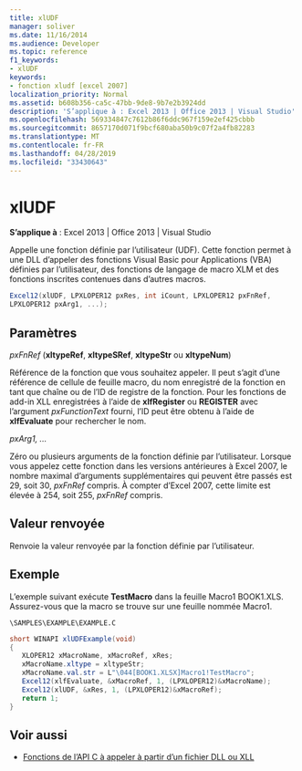 ```yaml
---
title: xlUDF
manager: soliver
ms.date: 11/16/2014
ms.audience: Developer
ms.topic: reference
f1_keywords:
- xlUDF
keywords:
- fonction xludf [excel 2007]
localization_priority: Normal
ms.assetid: b608b356-ca5c-47bb-9de8-9b7e2b3924dd
description: 'S’applique à : Excel 2013 | Office 2013 | Visual Studio'
ms.openlocfilehash: 569334847c7612b86f6ddc967f159e2ef425cbbb
ms.sourcegitcommit: 8657170d071f9bcf680aba50b9c07f2a4fb82283
ms.translationtype: MT
ms.contentlocale: fr-FR
ms.lasthandoff: 04/28/2019
ms.locfileid: "33430643"
---
```

# <a name="xludf"></a>xlUDF

**S’applique à** : Excel 2013 | Office 2013 | Visual Studio 
  
Appelle une fonction définie par l’utilisateur (UDF). Cette fonction permet à une DLL d’appeler des fonctions Visual Basic pour Applications (VBA) définies par l’utilisateur, des fonctions de langage de macro XLM et des fonctions inscrites contenues dans d’autres macros.
  
```cs
Excel12(xlUDF, LPXLOPER12 pxRes, int iCount, LPXLOPER12 pxFnRef,
LPXLOPER12 pxArg1, ...);
```

## <a name="parameters"></a>Paramètres

_pxFnRef_ (**xltypeRef**, **xltypeSRef**, **xltypeStr** ou **xltypeNum**)
  
Référence de la fonction que vous souhaitez appeler. Il peut s’agit d’une référence de cellule de feuille macro, du nom enregistré de la fonction en tant que chaîne ou de l’ID de registre de la fonction. Pour les fonctions de add-in XLL enregistrées à l’aide de **xlfRegister** ou **REGISTER** avec l’argument  _pxFunctionText_ fourni, l’ID peut être obtenu à l’aide de **xlfEvaluate** pour rechercher le nom. 
  
_pxArg1, ..._
  
Zéro ou plusieurs arguments de la fonction définie par l’utilisateur. Lorsque vous appelez cette fonction dans les versions antérieures à Excel 2007, le nombre maximal d’arguments supplémentaires qui peuvent être passés est 29, soit 30,  _pxFnRef_ compris. À compter d’Excel 2007, cette limite est élevée à 254, soit 255,  _pxFnRef_ compris.
  
## <a name="return-value"></a>Valeur renvoyée

Renvoie la valeur renvoyée par la fonction définie par l’utilisateur.
  
## <a name="example"></a>Exemple

L’exemple suivant exécute **TestMacro** dans la feuille Macro1 BOOK1.XLS. Assurez-vous que la macro se trouve sur une feuille nommée Macro1. 
  
`\SAMPLES\EXAMPLE\EXAMPLE.C`
  
```cs
short WINAPI xlUDFExample(void)
{       
   XLOPER12 xMacroName, xMacroRef, xRes;
   xMacroName.xltype = xltypeStr;
   xMacroName.val.str = L"\044[BOOK1.XLSX]Macro1!TestMacro";
   Excel12(xlfEvaluate, &xMacroRef, 1, (LPXLOPER12)&xMacroName);
   Excel12(xlUDF, &xRes, 1, (LPXLOPER12)&xMacroRef);
   return 1;
}
```

## <a name="see-also"></a>Voir aussi

- [Fonctions de l’API C à appeler à partir d’un fichier DLL ou XLL](c-api-functions-that-can-be-called-only-from-a-dll-or-xll.md)


